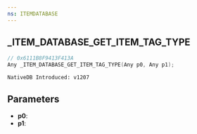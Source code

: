 ```yaml
---
ns: ITEMDATABASE
---
```

## _ITEM_DATABASE_GET_ITEM_TAG_TYPE

```c
// 0x6111B8F9413F413A
Any _ITEM_DATABASE_GET_ITEM_TAG_TYPE(Any p0, Any p1);
```

```
NativeDB Introduced: v1207
```

## Parameters
* **p0**:
* **p1**:
